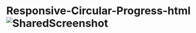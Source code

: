 # Responsive-Circular-Progress-html![SharedScreenshot](https://user-images.githubusercontent.com/108953043/178164110-c7289d5d-82ac-474c-b24b-72cd31ae0669.jpg)
